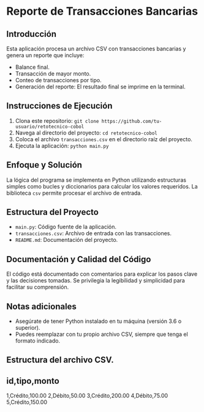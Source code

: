 # Reporte de Transacciones Bancarias

## Introducción
Esta aplicación procesa un archivo CSV con transacciones bancarias y genera un reporte que incluye:
- Balance final.
- Transacción de mayor monto.
- Conteo de transacciones por tipo.
- Generación del reporte: El resultado final se imprime en la terminal.


## Instrucciones de Ejecución
1. Clona este repositorio: `git clone https://github.com/tu-usuario/retotecnico-cobol`
2. Navega al directorio del proyecto: `cd retotecnico-cobol`
3. Coloca el archivo `transacciones.csv` en el directorio raíz del proyecto.
4. Ejecuta la aplicación: `python main.py`

## Enfoque y Solución
La lógica del programa se implementa en Python utilizando estructuras simples como bucles y diccionarios para calcular los valores requeridos. La biblioteca `csv` permite procesar el archivo de entrada.

## Estructura del Proyecto
- `main.py`: Código fuente de la aplicación.
- `transacciones.csv`: Archivo de entrada con las transacciones.
- `README.md`: Documentación del proyecto.

## Documentación y Calidad del Código
El código está documentado con comentarios para explicar los pasos clave y las decisiones tomadas. Se privilegia la legibilidad y simplicidad para facilitar su comprensión.

## Notas adicionales
- Asegúrate de tener Python instalado en tu máquina (versión 3.6 o superior).
- Puedes reemplazar  con tu propio archivo CSV, siempre que tenga el formato indicado.

## Estructura del archivo CSV.

## id,tipo,monto
1,Crédito,100.00
2,Débito,50.00
3,Crédito,200.00
4,Débito,75.00
5,Crédito,150.00
